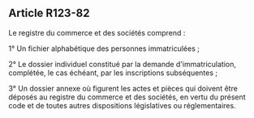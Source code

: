 Article R123-82
----
Le registre du commerce et des sociétés comprend :

1° Un fichier alphabétique des personnes immatriculées ;

2° Le dossier individuel constitué par la demande d'immatriculation, complétée,
le cas échéant, par les inscriptions subséquentes ;

3° Un dossier annexe où figurent les actes et pièces qui doivent être déposés au
registre du commerce et des sociétés, en vertu du présent code et de toutes
autres dispositions législatives ou réglementaires.
